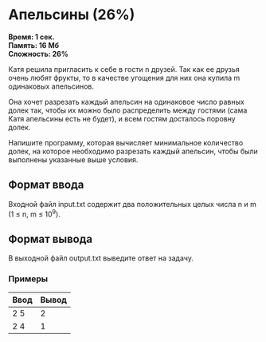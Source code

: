 <h1 class="title">Апельсины (26%)</h1>
<p><b>Время: 1 сек.<br>Память: 16 Мб<br>Сложность: 26%</b></p>
<p>Катя решила пригласить к себе в гости n друзей. Так как ее друзья очень любят фрукты, то в качестве угощения для них она купила m одинаковых апельсинов.</p>
<p>Она хочет разрезать каждый апельсин на одинаковое число равных долек так, чтобы их можно было распределить между гостями (сама Катя апельсины есть не будет), и всем гостям досталось поровну долек.</p>
<p>Напишите программу, которая вычисляет минимальное количество долек, на которое необходимо разрезать каждый апельсин, чтобы были выполнены указанные выше условия.</p>
<h2>Формат ввода</h2>
<p>Входной файл input.txt содержит два положительных целых числа n и m (1 ≤ n, m ≤ 10<sup>9</sup>).</p>
<h2>Формат вывода</h2>
<p>В выходной файл output.txt выведите ответ на задачу.</p>
<h3>Примеры</h3>
<table class="sample-tests">
  <thead>
     <tr>
        <th>Ввод</th>
        <th>Вывод</th>
     </tr>
  </thead>
  <tbody>
     <tr>
        <td>2 5</td>
        <td>2</td>
     </tr>
     <tr>
        <td>2 4</td>
        <td>1</td>
     </tr>
  </tbody>
</table>